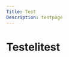 ```yaml
---
Title: Test
Description: testpage
---
```


Testelitest
==================

<div class="ett"></div>
<div class="två"></div>
<div class="tre"></div>
<div class="fyra"></div>